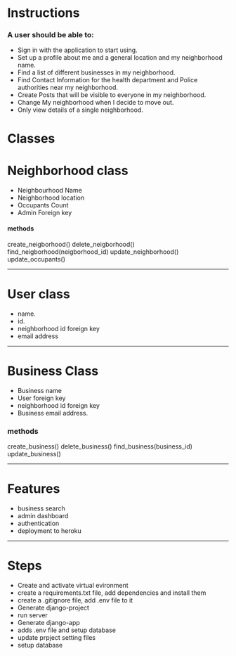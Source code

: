 # Instructions
### A user should be able to:
+ Sign in with the application to start using.
+ Set up a profile about me and a general location and my neighborhood name.
+ Find a list of different businesses in my neighborhood.
+ Find Contact Information for the health department and Police authorities near my neighborhood.
+ Create Posts that will be visible to everyone in my neighborhood.
+ Change My neighborhood when I decide to move out.
+ Only view details of a single neighborhood.

# Classes

# Neighborhood class
+ Neighbourhood Name
+ Neighborhood location
+ Occupants Count
+ Admin Foreign key

#### methods
create_neigborhood()
delete_neigborhood()
find_neigborhood(neigborhood_id)
update_neighborhood()
update_occupants()
<hr>

# User class
+ name.
+ id.
+ neighborhood id foreign key
+ email address

<hr>

# Business Class
+ Business name
+ User foreign key
+ neighborhood id foreign key
+ Business email address.

### methods
create_business()
delete_business()
find_business(business_id)
update_business()
<hr>

# Features
+ business search
+ admin dashboard
+ authentication
+ deployment to heroku
<hr>

# Steps
+ Create and activate virtual evironment
+ create a requirements.txt file, add dependencies and install them
+ create a .gitignore file, add .env file to it
+ Generate django-project
+ run server
+ Generate django-app
+ adds .env file and setup database
+ update prpject setting files
+ setup database